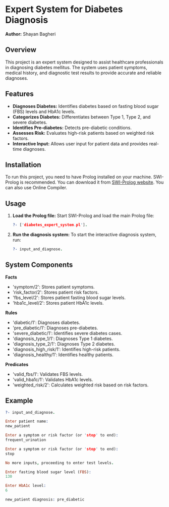 # Expert System for Diabetes Diagnosis

**Author:** Shayan Bagheri

## Overview

This project is an expert system designed to assist healthcare professionals in diagnosing diabetes mellitus. The system uses patient symptoms, medical history, and diagnostic test results to provide accurate and reliable diagnoses.

## Features

- **Diagnoses Diabetes:** Identifies diabetes based on fasting blood sugar (FBS) levels and HbA1c levels.
- **Categorizes Diabetes:** Differentiates between Type 1, Type 2, and severe diabetes.
- **Identifies Pre-diabetes:** Detects pre-diabetic conditions.
- **Assesses Risk:** Evaluates high-risk patients based on weighted risk factors.
- **Interactive Input:** Allows user input for patient data and provides real-time diagnoses.

## Installation

To run this project, you need to have Prolog installed on your machine. SWI-Prolog is recommended. You can download it from [SWI-Prolog website](https://www.swi-prolog.org/Download.html).
You can also use Online Compiler.

## Usage

1. **Load the Prolog file:**
Start SWI-Prolog and load the main Prolog file:
   ```prolog
   ?- ['diabetes_expert_system.pl'].

2. **Run the diagnosis system:**
To start the interactive diagnosis system, run:

   ```prolog
   ?- input_and_diagnose.

## System Components

**Facts**

- 'symptom/2': Stores patient symptoms.
- 'risk_factor/2': Stores patient risk factors.
- 'fbs_level/2': Stores patient fasting blood sugar levels.
- 'hba1c_level/2': Stores patient HbA1c levels.

**Rules**

- 'diabetic/1': Diagnoses diabetes.
- 'pre_diabetic/1': Diagnoses pre-diabetes.
- 'severe_diabetic/1': Identifies severe diabetes cases.
- 'diagnosis_type_1/1': Diagnoses Type 1 diabetes.
- 'diagnosis_type_2/1': Diagnoses Type 2 diabetes.
- 'diagnosis_high_risk/1': Identifies high-risk patients.
- 'diagnosis_healthy/1': Identifies healthy patients.

**Predicates**

- 'valid_fbs/1': Validates FBS levels.
- 'valid_hba1c/1': Validates HbA1c levels.
- 'weighted_risk/2': Calculates weighted risk based on risk factors.

## Example

   ```prolog
   ?- input_and_diagnose.

   Enter patient name:
   new_patient

   Enter a symptom or risk factor (or 'stop' to end):
   frequent_urination

   Enter a symptom or risk factor (or 'stop' to end):
   stop

   No more inputs, proceeding to enter test levels.

   Enter fasting blood sugar level (FBS):
   130

   Enter HbA1c level:
   6

   new_patient diagnosis: pre_diabetic
